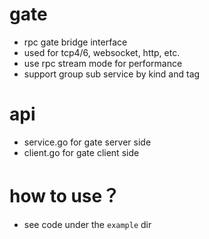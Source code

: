 # gate
 - rpc gate bridge interface
 - used for tcp4/6, websocket, http, etc.
 - use rpc stream mode for performance
 - support group sub service by kind and tag
 
# api

 - service.go for gate server side
 - client.go for gate client side 
 
# how to use？

- see code under the `example` dir
 
 